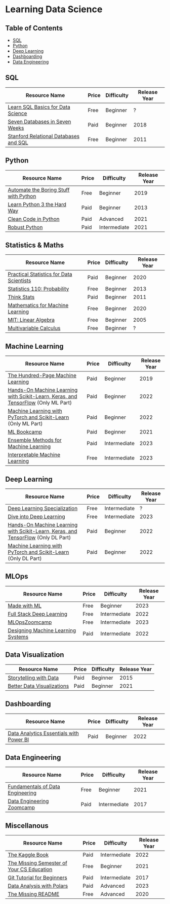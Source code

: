 # Learning Data Science

## Table of Contents

- [SQL](#sql)
- [Python](#python)
- [Deep Learning](#deep-learning)
- [Dashboarding](#dashboarding)
- [Data Engineering](#data-engineering)

## SQL

| Resource Name                                                                                               | Price | Difficulty | Release Year |
| ----------------------------------------------------------------------------------------------------------- | ----- | ---------- | ------------ |
| [Learn SQL Basics for Data Science](https://www.coursera.org/specializations/learn-sql-basics-data-science) | Free  | Beginner   | ?            |
| [Seven Databases in Seven Weeks](https://www.oreilly.com/library/view/seven-databases-in/9781680505962/)    | Paid  | Beginner   | 2018         |
| [Stanford Relational Databases and SQL](link-to-resource-3)                                                 | Free  | Beginner   | 2011         |

## Python

| Resource Name                                                                                                                                                                                                                         | Price | Difficulty   | Release Year |
| ------------------------------------------------------------------------------------------------------------------------------------------------------------------------------------------------------------------------------------- | ----- | ------------ | ------------ |
| [Automate the Boring Stuff with Python](https://automatetheboringstuff.com/)                                                                                                                                                          | Free  | Beginner     | 2019         |
| [Learn Python 3 the Hard Way](https://www.amazon.com/gp/product/0134692888/ref=as_li_qf_sp_asin_il_tl?ie=UTF8&tag=lepythhawa-20&camp=1789&creative=9325&linkCode=as2&creativeASIN=0134692888&linkId=9584c3f39e972b770bd16b38594294cf) | Paid  | Beginner     | 2013         |
| [Clean Code in Python](https://www.oreilly.com/library/view/clean-code-in/9781800560215/)                                                                                                                                             | Paid  | Advanced     | 2021         |
| [Robust Python](https://www.oreilly.com/library/view/robust-python/9781098100650/)                                                                                                                                                    | Paid  | Intermediate | 2021         |

## Statistics & Maths

| Resource Name                                                                                                            | Price | Difficulty | Release Year |
| ------------------------------------------------------------------------------------------------------------------------ | ----- | ---------- | ------------ |
| [Practical Statistics for Data Scientists](https://www.oreilly.com/library/view/practical-statistics-for/9781492072935/) | Paid  | Beginner   | 2020         |
| [Statistics 110: Probability](https://mlbookcamp.com/)                                                                   | Free  | Beginner   | 2013         |
| [Think Stats](https://greenteapress.com/thinkstats/)                                                                     | Paid  | Beginner   | 2011         |
| [Mathematics for Machine Learning](https://mml-book.github.io/)                                                          | Free  | Beginner   | 2020         |
| [MIT: Linear Algebra](https://www.youtube.com/playlist?list=PL49CF3715CB9EF31D)                                          | Free  | Beginner   | 2005         |
| [Multivariable Calculus](https://www.khanacademy.org/math/multivariable-calculus)                                        | Free  | Beginner   | ?            |

## Machine Learning

| Resource Name                                                                                                                                                      | Price | Difficulty   | Release Year |
| ------------------------------------------------------------------------------------------------------------------------------------------------------------------ | ----- | ------------ | ------------ |
| [The Hundred-Page Machine Learning](https://themlbook.com/)                                                                                                        | Paid  | Beginner     | 2019         |
| [Hands-On Machine Learning with Scikit-Learn, Keras, and TensorFlow](https://www.oreilly.com/library/view/hands-on-machine-learning/9781098125967/) (Only ML Part) | Paid  | Beginner     | 2022         |
| [Machine Learning with PyTorch and Scikit-Learn](https://www.packtpub.com/product/machine-learning-with-pytorch-and-scikit-learn/9781801819312) (Only ML Part)     | Paid  | Beginner     | 2022         |
| [ML Bookcamp](https://mlbookcamp.com/)                                                                                                                             | Paid  | Beginner     | 2021         |
| [Ensemble Methods for Machine Learning](https://www.manning.com/books/ensemble-methods-for-machine-learning)                                                       | Paid  | Intermediate | 2023         |
| [Interpretable Machine Learning](https://christophm.github.io/interpretable-ml-book/)                                                                              | Free  | Intermediate | 2023         |

## Deep Learning

| Resource Name                                                                                                                                                      | Price | Difficulty   | Release Year |
| ------------------------------------------------------------------------------------------------------------------------------------------------------------------ | ----- | ------------ | ------------ |
| [Deep Learning Specialization](https://de.coursera.org/specializations/deep-learning)                                                                              | Free  | Intermediate | ?            |
| [Dive into Deep Learning](https://d2l.ai/)                                                                                                                         | Free  | Intermediate | 2023         |
| [Hands-On Machine Learning with Scikit-Learn, Keras, and TensorFlow](https://www.oreilly.com/library/view/hands-on-machine-learning/9781098125967/) (Only DL Part) | Paid  | Beginner     | 2022         |
| [Machine Learning with PyTorch and Scikit-Learn](https://www.packtpub.com/product/machine-learning-with-pytorch-and-scikit-learn/9781801819312) (Only DL Part)     | Paid  | Beginner     | 2022         |

## MLOps

| Resource Name                                                                                                                                                                                                                                                                                                                                               | Price | Difficulty   | Release Year |
| ----------------------------------------------------------------------------------------------------------------------------------------------------------------------------------------------------------------------------------------------------------------------------------------------------------------------------------------------------------- | ----- | ------------ | ------------ |
| [Made with ML](https://madewithml.com/)                                                                                                                                                                                                                                                                                                                     | Free  | Beginner     | 2023         |
| [Full Stack Deep Learning](https://fullstackdeeplearning.com/course/2022/)                                                                                                                                                                                                                                                                                  | Free  | Intermediate | 2022         |
| [MLOpsZoomcamp](https://github.com/DataTalksClub/mlops-zoomcamp)                                                                                                                                                                                                                                                                                            | Free  | Intermediate | 2023         |
| [Designing Machine Learning Systems](https://www.amazon.de/Machine-Learning-Design-Patterns-Preparation/dp/1098115783/ref=asc_df_1098115783/?tag=googshopde-21&linkCode=df0&hvadid=447499915840&hvpos=&hvnetw=g&hvrand=10595215675865602718&hvpone=&hvptwo=&hvqmt=&hvdev=c&hvdvcmdl=&hvlocint=&hvlocphy=9068213&hvtargid=pla-943743647161&psc=1&th=1&psc=1) | Paid  | Intermediate | 2022         |

## Data Visualization

| Resource Name                                                                             | Price | Difficulty | Release Year |
| ----------------------------------------------------------------------------------------- | ----- | ---------- | ------------ |
| [Storytelling with Data](https://www.storytellingwithdata.com/books)                      | Paid  | Beginner   | 2015         |
| [Better Data Visualizations](https://www.amazon.de/-/en/Jonathan-Schwabish/dp/0231193114) | Paid  | Beginner   | 2021         |

## Dashboarding

| Resource Name                                                                                                    | Price | Difficulty | Release Year |
| ---------------------------------------------------------------------------------------------------------------- | ----- | ---------- | ------------ |
| [Data Analytics Essentials with Power BI](https://www.udemy.com/course/data-analytics-essentials-with-power-bi/) | Paid  | Beginner   | 2022         |

## Data Engineering

| Resource Name                                          | Price | Difficulty   | Release Year |
| ------------------------------------------------------ | ----- | ------------ | ------------ |
| [Fundamentals of Data Engineering](link-to-resource-7) | Free  | Beginner     | 2021         |
| [Data Engineering Zoomcamp](link-to-resource-8)        | Paid  | Intermediate | 2017         |

## Miscellanous

| Resource Name                                                                                | Price | Difficulty   | Release Year |
| -------------------------------------------------------------------------------------------- | ----- | ------------ | ------------ |
| [The Kaggle Book](https://www.oreilly.com/library/view/the-kaggle-book/9781801817479/)       | Paid  | Intermediate | 2022         |
| [The Missing Semester of Your CS Education](https://missing.csail.mit.edu/)                  | Free  | Beginner     | 2021         |
| [Git Tutorial for Beginners](https://www.youtube.com/watch?v=8JJ101D3knE)                    | Paid  | Intermediate | 2017         |
| [Data Analysis with Polars](https://www.udemy.com/course/data-analysis-with-polars/)         | Paid  | Advanced     | 2023         |
| [The Missing README](https://www.oreilly.com/library/view/the-missing-readme/9781098129064/) | Free  | Advanced     | 2020         |
